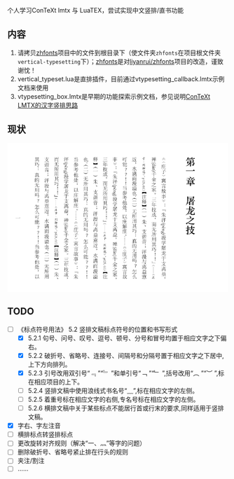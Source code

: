 个人学习ConTeXt lmtx 与 LuaTEX，尝试实现中文竖排/直书功能

## 内容

1. 请拷贝[zhfonts](https://github.com/Fusyong/zhfonts)项目中的文件到根目录下（使文件夹`zhfonts`在项目根文件夹`vertical-typesetting`下）；[zhfonts](https://github.com/Fusyong/zhfonts)是对[liyanrui/zhfonts](https://github.com/liyanrui/zhfonts)项目的改造，谨致谢忱！
1. vertical_typeset.lua是直排插件，目前通过vtypesetting_callback.lmtx示例文档来使用
1. vtypesetting_box.lmtx是早期的功能探索示例文档，参见说明[ConTeXt LMTX的汉字竖排思路](htttps://blog.xiiigame.com/2022-01-14-ConTeXt%20LMTX的汉字竖排思路/)

## 现状

![xz](https://github.com/Fusyong/vertical-typesetting/blob/46efdef93eef29619597d1528c2851ae3b252e8d/img/README/2022-02-13-18-50-41.png)

## TODO 

* [ ] 《标点符号用法》 5.2 竖排文稿标点符号的位置和书写形式
    * [x] 5.2.1 句号、问号、叹号、逗号、顿号、分号和冒号均置于相应文字之下偏右。
    * [x] 5.2.2 破折号、省略号、连接号、间隔号和分隔号置于相应文字之下居中,上下方向排列。
    * [x] 5.2.3 引号改用双引号“﹃ ”“﹄ ”和单引号“﹁ ”“﹂ ”,括号改用“︵ ”“︶ ”,标在相应项目的上下。
    * [ ] 5.2.4 竖排文稿中使用浪线式书名号“﹏”,标在相应文字的左侧。
    * [ ] 5.2.5 着重号标在相应文字的右侧,专名号标在相应文字的左侧。
    * [ ] 5.2.6 横排文稿中关于某些标点不能居行首或行末的要求,同样适用于竖排文稿。
* [x] 字右、字左注音
* [ ] 横排标点转竖排标点
* [ ] 更改旋转对齐规则（解决“一、灬”等字的问题）
* [ ] 删除破折号、省略号紧止排在行头的规则
* [ ] 夹注/割注
* [ ] ……

<!-- 
## 参考资料

### [《挤进推出避头尾》](https://www.thetype.com/2018/05/14501/)所述的避头尾规则：

> * 点号，包括句号、问号、叹号、逗号、顿号、分号、冒号，都要避头。
> * 标号中的引号、括号、书名号：前一半避尾，后一半避头。
> * 标号中的连接号（–）、间隔号（·）都不能出现在行头。
> * 标号中的分隔号（/）不能出现在行头也不出现在行尾。

### 无需旋转的竖排标点

︵ ︷ ︿ ︹ ︽ _ ﹁ ﹃ ︻ ︶ ︸ ﹀ ︺ ︾ ˉ ﹂ ﹄ ︼

-->
